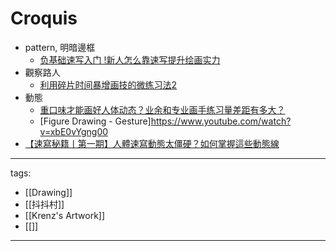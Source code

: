 # Croquis


* pattern, 明暗邊框
  * [负基础速写入门 !新人怎么靠速写提升绘画实力](https://www.youtube.com/watch?v=qdBunZZJhXk)
* 觀察路人
  * [利用碎片时间暴增画技的微练习法2](https://www.youtube.com/watch?v=Aj1ZAV8ZwR0)
* 動態
  * [重口味才能画好人体动态？业余和专业画手练习量差距有多大？](https://www.youtube.com/watch?v=Bn3e48G55us)
  * [Figure Drawing - Gesture]https://www.youtube.com/watch?v=xbE0vYgng00
* [【速寫秘籍丨第一期】人體速寫動態太僵硬？如何掌握這些動態線](https://www.youtube.com/watch?v=sdYKz507ZAQ)



---
tags:
  - [[Drawing]]
  - [[抖抖村]]
  - [[Krenz's Artwork]]
  - [[]]
---
